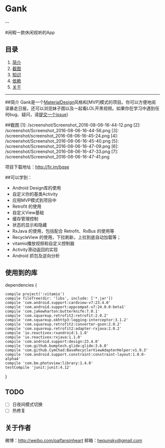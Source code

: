 # Gank


--

#闲暇一款休闲视听的App

## 目录
1. [简介](#简介)
1. [截图](#截图)
1. [知识](#可以学到)
1. [依赖](#使用到的库)
1. [关于](#关于作者)

---

##简介
Gank是一个[MaterialDesign](http://www.google.com/design/spec/material-design/)风格和[MVP]模式的项目。你可以方便地阅读暴走日报，还可以浏览妹子图以及一起看LOL开黑视频。如果你在学习中遇到任何bug、疑问，请[提交一个issue](https://github.com/hequnsky/Gank/issues/new)）

##截图
[1]: /screenshot/Screenshot_2016-08-06-16-44-12.png
[2]: /screenshot/Screenshot_2016-08-06-16-44-56.png
[3]: /screenshot/screenshot_2016-08-06-16-45-24.png
[4]: /screenshot/Screenshot_2016-08-06-16-45-40.png
[5]: /screenshot/Screenshot_2016-08-06-16-47-09.png
[6]: /screenshot/Screenshot_2016-08-06-16-47-33.png
[7]: /screenshot/Screenshot_2016-08-06-16-47-41.png

项目下载地址：http://fir.im/bqse

##可以学到：

- Android Design库的使用
- 自定义你的基类Activity
- 应用MVP模式到项目中
- Retrofit 的使用
- 自定义View基础
- 缓存管理控制
- 状态的显示和隐藏
- RxJava 的使用，包括配合 Retrofit、RxBus 的使用等
- RecycleView 的使用，下拉刷新，上拉到底自动加载等；
- vitamio播放视频和自定义控制器
- Activity滑动返回的实现
- Android 抓包及逆向分析

## 使用到的库

dependencies {

    compile project(':vitamio')
    compile fileTree(dir: 'libs', include: ['*.jar'])
    compile 'com.android.support:cardview-v7:23.4.0'
    compile 'com.android.support:appcompat-v7:24.0.0-beta1'
    compile 'com.jakewharton:butterknife:7.0.1'
    compile 'com.squareup.retrofit2:retrofit:2.0.2'
    compile 'com.squareup.okhttp3:logging-interceptor:3.1.2'
    compile 'com.squareup.retrofit2:converter-gson:2.0.2'
    compile 'com.squareup.retrofit2:adapter-rxjava:2.0.2'
    compile 'io.reactivex:rxandroid:1.1.0'
    compile 'io.reactivex:rxjava:1.1.0'
    compile 'com.android.support:design:23.4.0'
    compile 'com.github.bumptech.glide:glide:3.6.0'
    compile 'com.github.CymChad:BaseRecyclerViewAdapterHelper:v1.9.3'
    compile 'com.android.support.constraint:constraint-layout:1.0.0-alpha4'
    compile 'com.bm.photoview:library:1.4.0'
    testCompile 'junit:junit:4.12'
}

## TODO
- [ ] 日夜间模式切换
- [ ] 热修复

## 关于作者

微博：http://weibo.com/palfansinheart
邮箱：hequnsky@gmail.com




